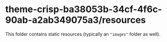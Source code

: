 # theme-crisp-ba38053b-34cf-4f6c-90ab-a2ab349075a3/resources

This folder contains static resources (typically an `"images"` folder as well).
